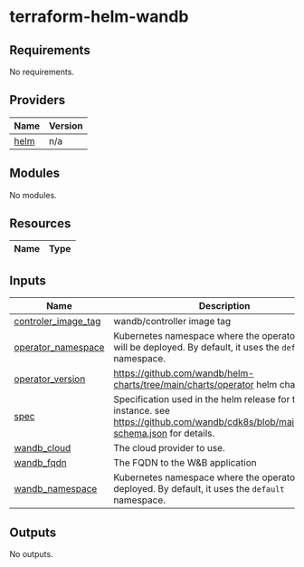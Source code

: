 # terraform-helm-wandb

<!-- BEGIN_TF_DOCS -->
## Requirements

No requirements.

## Providers

| Name | Version |
|------|---------|
| <a name="provider_helm"></a> [helm](#provider\_helm) | n/a |

## Modules

No modules.

## Resources

| Name | Type |
|------|------|

## Inputs

| Name | Description | Type | Default | Required |
|------|-------------|------|---------|:--------:|
| <a name="input_controler_image_tag"></a> [controler\_image\_tag](#input\_controler\_image\_tag) | wandb/controller image tag | `string` | `"1.9.0"` | no |
| <a name="input_operator_namespace"></a> [operator\_namespace](#input\_operator\_namespace) | Kubernetes namespace where the operator CRD's will be deployed. By default, it uses the `default` namespace. | `string` | `"wandb"` | no |
| <a name="input_operator_version"></a> [operator\_version](#input\_operator\_version) | https://github.com/wandb/helm-charts/tree/main/charts/operator helm chart version | `string` | `"0.2.0"` | no |
| <a name="input_spec"></a> [spec](#input\_spec) | Specification used in the helm release for the instance. see https://github.com/wandb/cdk8s/blob/main/config-schema.json for details. | `any` | n/a | yes |
| <a name="input_wandb_cloud"></a> [wandb\_cloud](#input\_wandb\_cloud) | The cloud provider to use. | `string` | n/a | yes |
| <a name="input_wandb_fqdn"></a> [wandb\_fqdn](#input\_wandb\_fqdn) | The FQDN to the W&B application | `string` | n/a | yes |
| <a name="input_wandb_namespace"></a> [wandb\_namespace](#input\_wandb\_namespace) | Kubernetes namespace where the operator will be deployed. By default, it uses the `default` namespace. | `string` | `"default"` | no |

## Outputs

No outputs.
<!-- END_TF_DOCS -->
